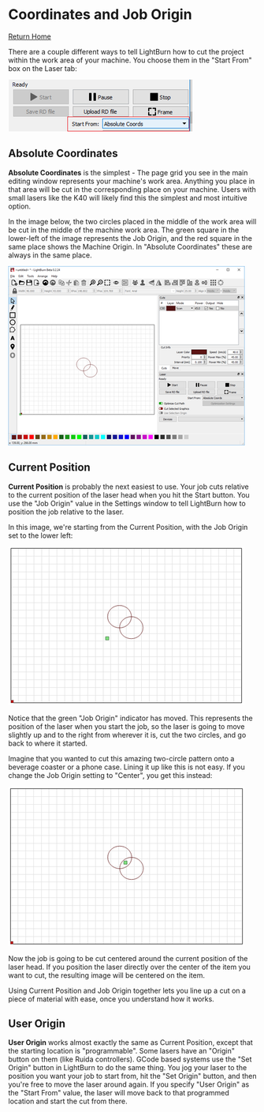 # Coordinates and Job Origin
[Return Home](README.md)

There are a couple different ways to tell LightBurn how to cut the project within the work area of your machine.  You choose them in the "Start From" box on the Laser tab:

![Start From](/img/CoordinatesStartFrom.png)

## Absolute Coordinates

**Absolute Coordinates** is the simplest - The page grid you see in the main editing window represents your machine's work area.  Anything you place in that area will be cut in the corresponding place on your machine.  Users with small lasers like the K40 will likely find this the simplest and most intuitive option.

In the image below, the two circles placed in the middle of the work area will be cut in the middle of the machine work area.  The green square in the lower-left of the image represents the Job Origin, and the red square in the same place shows the Machine Origin.  In "Absolute Coordinates" these are always in the same place.

![Coordinates Absolute Position](/img/CoordinatesAbsolute.png)

## Current Position

**Current Position** is probably the next easiest to use.  Your job cuts relative to the current position of the laser head when you hit the Start button.  You use the "Job Origin" value in the Settings window to tell LightBurn how to position the job relative to the laser.

In this image, we're starting from the Current Position, with the Job Origin set to the lower left:

![Coordinates Absolute Position](/img/CoordinatesCurrentPosition.png)

Notice that the green "Job Origin" indicator has moved.  This represents the position of the laser when you start the job, so the laser is going to move slightly up and to the right from wherever it is, cut the two circles, and go back to where it started.

Imagine that you wanted to cut this amazing two-circle pattern onto a beverage coaster or a phone case.  Lining it up like this is not easy.  If you change the Job Origin setting to "Center", you get this instead:

![Coordinates Center](/img/CoordinatesCenter.png)

Now the job is going to be cut centered around the current position of the laser head.  If you position the laser directly over the center of the item you want to cut, the resulting image will be centered on the item.

Using Current Position and Job Origin together lets you line up a cut on a piece of material with ease, once you understand how it works.

## User Origin

**User Origin** works almost exactly the same as Current Position, except that the starting location is "programmable".  Some lasers have an "Origin" button on them (like Ruida controllers).  GCode based systems use the "Set Origin" button in LightBurn to do the same thing.  You jog your laser to the position you want your job to start from, hit the "Set Origin" button, and then you're free to move the laser around again.  If you specify "User Origin" as the "Start From" value, the laser will move back to that programmed location and start the cut from there.
